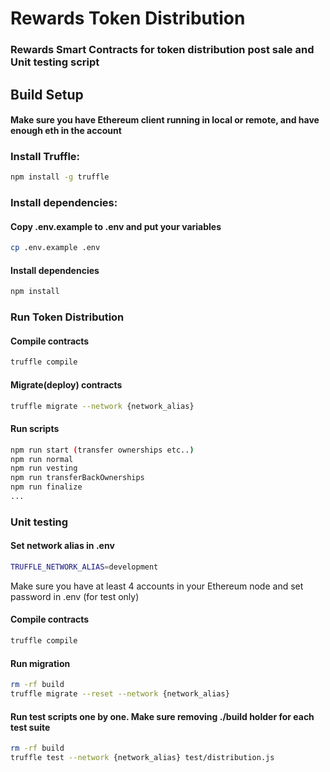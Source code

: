 # Rewards Token Distribution
### Rewards Smart Contracts for token distribution post sale and Unit testing script

## Build Setup

#### Make sure you have Ethereum client running in local or remote, and have enough eth in the account

### Install Truffle:
```bash
npm install -g truffle
```

### Install dependencies:

#### Copy .env.example to .env and put your variables
```bash
cp .env.example .env
```
#### Install dependencies
```bash
npm install
```

### Run Token Distribution
#### Compile contracts
```bash
truffle compile
```
#### Migrate(deploy) contracts
```bash
truffle migrate --network {network_alias}
```
#### Run scripts
```bash
npm run start (transfer ownerships etc..)
npm run normal
npm run vesting
npm run transferBackOwnerships
npm run finalize
...
```

### Unit testing
#### Set network alias in .env
```bash
TRUFFLE_NETWORK_ALIAS=development
```

Make sure you have at least 4 accounts in your Ethereum node and set password in .env (for test only)

#### Compile contracts
```bash
truffle compile
```
#### Run migration
```bash
rm -rf build
truffle migrate --reset --network {network_alias}
```
#### Run test scripts one by one. Make sure removing ./build holder for each test suite
```bash
rm -rf build
truffle test --network {network_alias} test/distribution.js
```